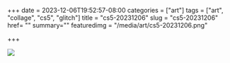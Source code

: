 +++
date = 2023-12-06T19:52:57-08:00
categories = ["art"]
tags = ["art", "collage", "cs5", "glitch"]
title = "cs5-20231206"
slug = "cs5-20231206"
href= ""
summary=""
featuredimg = "/media/art/cs5-20231206.png"

+++

<img src="/media/art/cs5-20231206.png" />
